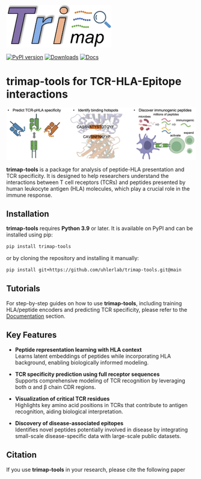 
<p align="left">
  <img src="docs/source/_static/logo.png" alt="logo" width="280"/>
</p>


[![PyPI version](https://img.shields.io/pypi/v/trimap-tools)](https://pypi.org/project/trimap-tools/)
[![Downloads](https://static.pepy.tech/badge/trimap-tools)](https://pepy.tech/project/trimap-tools)
[![Docs](https://img.shields.io/badge/docs-latest-blue)](https://trimap-tools.readthedocs.io/)

# trimap-tools for TCR-HLA-Epitope interactions

<p align="center">
  <img src="docs/source/_static/diagram.png" alt="applications" width="1200"/>
</p>

**trimap-tools** is a package for analysis of peptide-HLA presentation and TCR specificity. It is designed to help researchers understand the interactions between T cell receptors (TCRs) and peptides presented by human leukocyte antigen (HLA) molecules, which play a crucial role in the immune response. 

## Installation
**trimap-tools** requires **Python 3.9** or later. It is available on PyPI and can be installed using pip:
```bash
pip install trimap-tools
```
or by cloning the repository and installing it manually:
```bash
pip install git+https://github.com/uhlerlab/trimap-tools.git@main
```

## Tutorials
For step-by-step guides on how to use **trimap-tools**, including training HLA/peptide encoders and predicting TCR specificity, please refer to the [Documentation](https://trimap-tools.readthedocs.io/) section.

## Key Features

- **Peptide representation learning with HLA context**  
  Learns latent embeddings of peptides while incorporating HLA background, enabling biologically informed modeling.

- **TCR specificity prediction using full receptor sequences**  
  Supports comprehensive modeling of TCR recognition by leveraging both α and β chain CDR regions.

- **Visualization of critical TCR residues**  
  Highlights key amino acid positions in TCRs that contribute to antigen recognition, aiding biological interpretation.

- **Discovery of disease-associated epitopes**  
  Identifies novel peptides potentially involved in disease by integrating small-scale disease-specific data with large-scale public datasets.

## Citation
If you use **trimap-tools** in your research, please cite the following paper